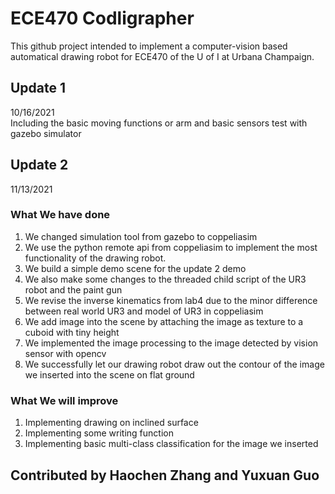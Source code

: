 # ECE470 Codligrapher
This github project intended to implement a computer-vision based automatical drawing robot for ECE470 of the U of I at Urbana Champaign.
## Update 1 
10/16/2021 <br />
Including the basic moving functions or arm and basic sensors test with gazebo simulator <br />
## Update 2
11/13/2021 <br />
### What We have done
1. We changed simulation tool from gazebo to coppeliasim <br />
2. We use the python remote api from coppeliasim to implement the most functionality of the drawing robot. <br />
3. We build a simple demo scene for the update 2 demo <br />
4. We also make some changes to the threaded child script of the UR3 robot and the paint gun <br />
5. We revise the inverse kinematics from lab4 due to the minor difference between real world UR3 and model of UR3 in coppeliasim <br />
6. We add image into the scene by attaching the image as texture to a cuboid with tiny height <br />
7. We implemented the image processing to the image detected by vision sensor with opencv <br />
8. We successfully let our drawing robot draw out the contour of the image we inserted into the scene on flat ground <br />
### What We will improve
1. Implementing drawing on inclined surface 
2. Implementing some writing function 
3. Implementing basic multi-class classification for the image we inserted 
## Contributed by Haochen Zhang and Yuxuan Guo <br />
